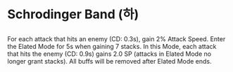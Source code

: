 # Schrodinger Band (하)

##

For each attack that hits an enemy (CD: 0.3s), gain 2% Attack Speed. Enter the Elated Mode for 5s when gaining 7 stacks. In this Mode, each attack that hits the enemy (CD: 0.9s) gains 2.0 SP (attacks in Elated Mode no longer grant stacks). All buffs will be removed after Elated Mode ends.

